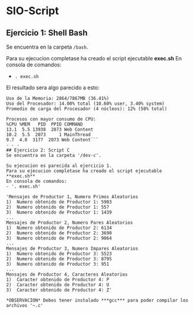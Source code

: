 # SIO-Script

## Ejercicio 1: Shell Bash
Se encuentra en la carpeta ```/bash```.

Para su ejecucion completase ha creado el script ejecutable **exec.sh**
En consola de comandos:
- ```. exec.sh```

El resultado sera algo parecido a esto:
```Uso del Disco: 19/24GB (84%)
Uso de la Memoria: 2864/7867MB (36.41%)
Uso del Procesador: 14.00% total (10.60% user, 3.40% system) 
Promedio de carga del Procesador (4 núcleos): 12% (50% total)

Procesos con mayor consumo de CPU:
%CPU %MEM   PID  PPID COMMAND
13.1  5.5 13938  2073 Web Content
10.2  5.5  2073     1 MainThread
9.7  4.0  3177  2073 Web Content```
- - -
## Ejercicio 2: Script C
Se encuentra en la carpeta '/dev-c'.

Su ejecucion es parecida al ejercicio 1.
Para su ejecucion completase ha creado el script ejecutable **exec.sh**
En consola de comandos:
- '. exec.sh'

'Mensajes de Productor 1, Numero Primos Aleatorios
1)	Numero obtenido de Productor 1: 5903
2)	Numero obtenido de Productor 1: 557
3)	Numero obtenido de Productor 1: 1439
...
Mensajes de Productor 2, Numero Pares Aleatorios
1)	Numero obtenido de Productor 2: 6134
2)	Numero obtenido de Productor 2: 3690
3)	Numero obtenido de Productor 2: 9064
...
Mensajes de Productor 3, Numero Impares Aleatorios
1)	Numero obtenido de Productor 3: 5523
2)	Numero obtenido de Productor 3: 8795
3)	Numero obtenido de Productor 3: 951
...
Mensajes de Productor 4, Caracteres Aleatorios
1)	Caracter obtenido de Productor 4: P
2)	Caracter obtenido de Productor 4: U
3)	Caracter obtenido de Productor 4: Z'

*OBSERVACION* Debes tener instalado ***gcc*** para poder compilar los archivos '~.c'
